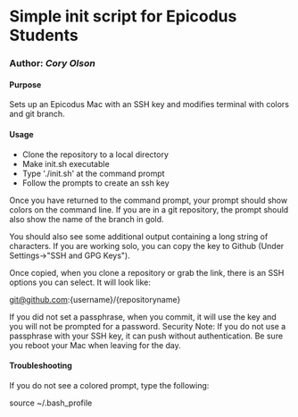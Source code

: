 # Simple init script for Epicodus Students

### Author: _Cory Olson_

#### Purpose

Sets up an Epicodus Mac with an SSH key and modifies terminal with colors and git branch.

#### Usage
- Clone the repository to a local directory
- Make init.sh executable
- Type './init.sh' at the command prompt
- Follow the prompts to create an ssh key

Once you have returned to the command prompt, your prompt should show colors on the command line. If you are in a git repository, the prompt should also show the name of the branch in gold.

You should also see some additional output containing a long string of characters. If you are working solo, you can copy the key to Github (Under Settings->"SSH and GPG Keys").

Once copied, when you clone a repository or grab the link, there is an SSH options you can select. It will look like:

git@github.com:{username}/{repositoryname}

If you did not set a passphrase, when you commit, it will use the key and you will not be prompted for a password. Security Note: If you do not use a passphrase with your SSH key, it can push without authentication. Be sure you reboot your Mac when leaving for the day.

#### Troubleshooting

If you do not see a colored prompt, type the following:

  source ~/.bash_profile
